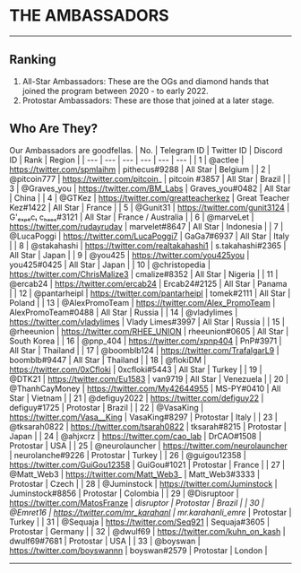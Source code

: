 # THE AMBASSADORS

---
## Ranking
1. All-Star Ambassadors: These are the OGs and diamond hands that joined the program between 2020 - to early 2022.
2. Protostar Ambassadors: These are those that joined at a later stage.

## Who Are They?
Our Ambassadors are goodfellas.
| No. |  Telegram ID | Twitter ID | Discord ID | Rank | Region |
| --- | --- | --- | --- | --- | --- |
| 1 | @actlee |	https://twitter.com/spmlaihm |	pithecus#9288 |	All Star |	Belgium |
| 2 | @pitcoin777 | https://twitter.com/pitcoin_	| pitcoin #3857	| All Star	| Brazil |
| 3 | @Graves_you |	https://twitter.com/BM_Labs |	Graves_you#0482 |	All Star |	China |
| 4 | @GTKez |	https://twitter.com/greatteacherkez |	Great Teacher Kez#1422 |	All Star |	France |
| 5 | @Gunit31 | https://twitter.com/gunit3124 |	G'ₑₓₚₑcₜ cₕₐₒₛ#3121 |	All Star |	France / Australia |
| 6 | @marveLet |	https://twitter.com/rudayruday |	marvelet#8647 |	All Star |	Indonesia |
| 7 | @LucaPoggi |	https://twitter.com/LucaPoggi7 | GaGa7#6937	| All Star |	Italy |
| 8 | @stakahashi |	https://twitter.com/realtakahashi1 |	s.takahashi#2365 |	All Star |	Japan |
| 9 | @you425 |	https://twitter.com/you425you |	you425#0425 |	All Star |	Japan |
| 10 | @christopedia |	https://twitter.com/ChrisMalize3 | cmalize#8352 |	All Star |	Nigeria |
| 11 | @ercab24 |	https://twitter.com/ercab24 | Ercab24#2125 |	All Star |	Panama |
| 12 | @pantarheipl | 	https://twitter.com/pantarheipl |	tomek#2111	| All Star |	Poland |
| 13 | @AlexPromoTeam |	https://twitter.com/Alex_PromoTeam |	AlexPromoTeam#0488 |	All Star |	Russia |
| 14 | @vladylimes |	https://twitter.com/vladylimes |	Vlady Limes#3997 |	All Star |	Russia |
| 15 | @rheeunion |	https://twitter.com/RHEE_UNION |	rheeunion#0605 |	All Star |	South Korea |
| 16 | @pnp_404 | https://twitter.com/xpnp404 |	PnP#3971 |	All Star |	Thailand |
| 17 | @boomblb124 |	https://twitter.com/TrafalgarL9 |	boomblb#9447 |	All Star |	Thailand |
| 18 | @flokiDM | https://twitter.com/0xCfloki |	0xcfloki#5443 |	All Star |	Turkey |
| 19 | @DTK21 |	https://twitter.com/Eu1583 |	van9719 |	All Star |	Venezuela |
| 20 | @ThanhCayMoney | https://twitter.com/My42644955 |	MS-PY#0410 |	All Star |	Vietnam |
| 21 | @defiguy2022 |	https://twitter.com/defiguy22 |	defiguy#1725 |	Protostar |	Brazil |
| 22 | @VasaKing | https://twitter.com/Vasa__King |	VasaKing#8297 |	Protostar |	Italy |
| 23 | @tksarah0822 | https://twitter.com/tsarah0822 |	tksarah#8215 |	Protostar |	Japan |
| 24 | @ahjxcrz |	https://twitter.com/cao_lab |	DrCAO#1508 |	Protostar |	USA |
| 25 | @neurolauncher |	https://twitter.com/neurolauncher |	neurolanche#9226 |	Protostar |	Turkey |
| 26 | @guigou12358 |	https://twitter.com/GuiGou12358 |	GuiGou#1021	| Protostar	| France |
| 27 | @Matt_Web3 |	https://twitter.com/Matt_Web3_ |	Matt_Web3#3333 |	Protostar |	Czech |
| 28 | @Juminstock	| https://twitter.com/Juminstock |	Juminstock#8856 |	Protostar |	Colombia |
| 29 | @Disruptoor | https://twitter.com/MatosFranze |	__disruptor_ | Protostar |	Brazil |
| 30 | @Emret16 |	https://twitter.com/mr_karahanl |	mr.karahanli_emre_ |	Protostar |	Turkey |
| 31 | @Sequaja |	https://twitter.com/Seq921 |	Sequaja#3605 |	Protostar |	Germany |
| 32 | @dwulf69	| https://twitter.com/kuhn_on_kash |	dwulf69#7681 |	Protostar |	USA |
| 33 | @boyswan |	https://twitter.com/boyswannn	| boyswan#2579 |	Protostar |	London |

---

